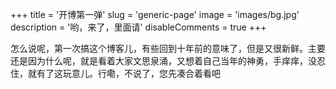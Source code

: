 +++
title = '开博第一弹'
slug = 'generic-page'
image = 'images/bg.jpg'
description = '哟，来了，里面请'
disableComments = true
+++

怎么说呢，第一次搞这个博客儿，有些回到十年前的意味了，但是又很新鲜。主要还是因为什么呢，就是看着大家文思泉涌，又想着自己当年的神勇，手痒痒，没忍住，就有了这玩意儿。行嘞，不说了，您先凑合着看吧
